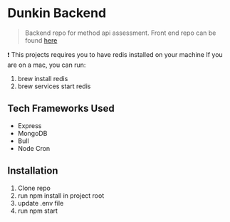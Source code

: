 # Dunkin Backend
> Backend repo for method api assessment. Front end repo can be found [here](https://github.com/eshelton328/dunkin-dashboard)


❗ This projects requires you to have redis installed on your machine If you are on a mac, you can run:
1. brew install redis
2. brew services start redis


## Tech Frameworks Used
* Express
* MongoDB
* Bull
* Node Cron


## Installation
1. Clone repo
2. run npm install in project root
3. update .env file
4. run npm start
